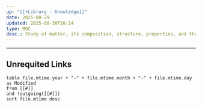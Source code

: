 ```yaml
---
up: "[[+Library - Knowledge]]"
date: 2025-08-29
updated: 2025-08-30T16:14
type: MOC
desc.: Study of matter, its composition, structure, properties, and the changes it undergoes during reactions.
---
```

















-----
## Unrequited Links
```dataview
table file.mtime.year + "-" + file.mtime.month + "-" + file.mtime.day as Modified
from [[#]]
and !outgoing([[#]])
sort file.mtime desc
```
